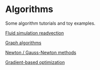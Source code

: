 # Algorithms

Some algorithm tutorials and toy examples.

[Fluid simulation readvection](readvection/README.md)

[Graph algorithms](graph/)

[Newton / Gauss-Newton methods](newton/)

[Gradient-based optimization](gradient/)
